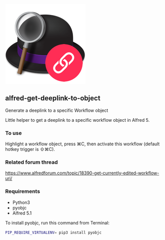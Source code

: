 ![](./icon.png)

## alfred-get-deeplink-to-object

Generate a deeplink to a specific Workflow object

Little helper to get a deeplink to a specific workflow object in Alfred 5.

### To use

Highlight a workflow object, press ⌘C, then activate this workflow (default hotkey trigger is ⇧⌘C).

### Related forum thread

https://www.alfredforum.com/topic/18390-get-currently-edited-workflow-uri/

### Requirements

- Python3
- pyobjc
- Alfred 5.1

To install pyobjc, run this command from Terminal:

```bash
PIP_REQUIRE_VIRTUALENV= pip3 install pyobjc
```
